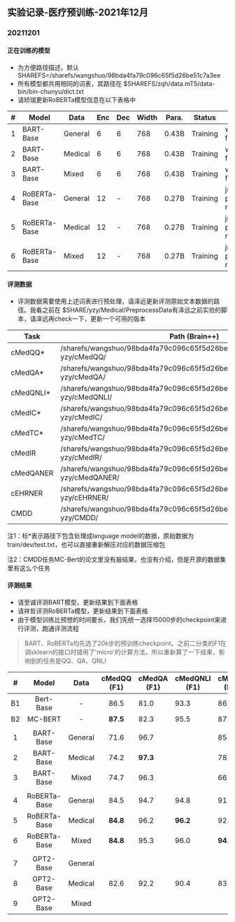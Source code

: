 ## 实验记录-医疗预训练-2021年12月

### 20211201

#### 正在训练的模型

* 为方便路径描述，默认SHAREFS=/sharefs/wangshuo/98bda4fa79c096c65f5d26be51c7a3ee
* 所有模型都共用相同的词表，其路径在 $SHAREFS/zqh/data.mT5/data-bin/bin-chunyu/dict.txt
* 请矫瑞更新RoBERTa模型信息在以下表格中

| #    | Model        | Data    | Enc  | Dec  | Width | Para. | Status   | WS                  | Path                                      |
| ---- | ------------ | ------- | ---- | ---- | ----- | ----- | -------- | ------------------- | ----------------------------------------- |
| 1    | BART-Base    | General | 6    | 6    | 768   | 0.43B | Training | ws-fairseq          | $SHAREFS/ws/exp/bart/base/general         |
| 2    | BART-Base    | Medical | 6    | 6    | 768   | 0.43B | Training | ws-fairseq          | $SHAREFS/ws/exp/bart/base/med             |
| 3    | BART-Base    | Mixed   | 6    | 6    | 768   | 0.43B | Training | ws-fairseq          | $SHAREFS/ws/exp/bart/base/med-and-general |
| 4    | RoBERTa-Base | General | 12   | -    | 768   | 0.27B | Training | jr-pretrain-roberta | $SHAREFS/jr/roberta/general               |
| 5    | RoBERTa-Base | Medical | 12   | -    | 768   | 0.27B | Training | jr-pretrain-roberta | $SHAREFS/jr/roberta/chunyu                |
| 6    | RoBERTa-Base | Mixed   | 12   | -    | 768   | 0.27B | Training | jr-pretrain-roberta | $SHAREFS/jr/roberta/hybrid                |
#### 评测数据

* 评测数据需要使用上述词表进行预处理，请泽远更新评测原始文本数据的路径。我看之前在 $SHARE/yzy/Medical/PreprocessData有泽远之前实验的脚本，请泽远再check一下，更新一个可用的版本

| Task   | Path (Brain++) | Status         |
| ------ | ---- | -------------- |
| cMedQQ* | /sharefs/wangshuo/98bda4fa79c096c65f5d26be51c7a3ee/DATASET/medical-yzy/cMedQQ/  | Unpreprocessed |
| cMedQA* | /sharefs/wangshuo/98bda4fa79c096c65f5d26be51c7a3ee/DATASET/medical-yzy/cMedQA/ | Unpreprocessed |
| cMedQNLI* | /sharefs/wangshuo/98bda4fa79c096c65f5d26be51c7a3ee/DATASET/medical-yzy/cMedQNLI/ |  Unpreprocessed|
| cMedIC* | /sharefs/wangshuo/98bda4fa79c096c65f5d26be51c7a3ee/DATASET/medical-yzy/cMedIC/  | Unpreprocessed |
| cMedTC* | /sharefs/wangshuo/98bda4fa79c096c65f5d26be51c7a3ee/DATASET/medical-yzy/cMedTC/ | Unpreprocessed |
| cMedIR | /sharefs/wangshuo/98bda4fa79c096c65f5d26be51c7a3ee/DATASET/medical-yzy/cMedIR/ |  Unpreprocessed|
| cMedQANER | /sharefs/wangshuo/98bda4fa79c096c65f5d26be51c7a3ee/DATASET/medical-yzy/cMedQANER/ |  Unpreprocessed|
| cEHRNER | /sharefs/wangshuo/98bda4fa79c096c65f5d26be51c7a3ee/DATASET/medical-yzy/cEHRNER/ |  Unpreprocessed|
| CMDD | /sharefs/wangshuo/98bda4fa79c096c65f5d26be51c7a3ee/DATASET/medical-yzy/CMDD/ |  Unpreprocessed|

注1：标\*表示路径下包含处理成language model的数据，原始数据为train/dev/test.txt，也可以直接重新解压对应的数据压缩包

注2：CMDD任务MC-Bert的论文里没有报结果，也没有介绍，但是开源的数据集里有这么个任务

#### 评测结果

* 请至诚评测BART模型，更新结果到下面表格
* 请祥哲评测RoBERTa模型，更新结果到下面表格
* 由于模型训练比预想的时间要长，我们先统一选择15000步的checkpoint来进行评测，跑通评测流程

> BART、RoBERTa均先选了20k步的预训练checkpoint。之前二分类的F1在调sklearn的接口时错用了'micro'的计算方法，所以重新算了一下结果，影响到的任务是QQ、QA、QNLI

|  #   |    Model     |  Data   | cMedQQ (F1) | cMedQA (F1) | cMedQNLI (F1) | cMedIC (F1) | cMedTC (F1) | cMedIR (PAIR) | cMedQANER (F1) | cEBRER (F1) |
| :--: | :----------: | :-----: | :---------: | ----------- | ------------- | ----------- | ----------- | ------------- | -------------- | ----------- |
|  B1  |  Bert-Base   |    -    |    86.5     | 81.0        | 93.3          | 86.0        | 79.0        | 1.77          |                |             |
|  B2  |   MC-BERT    |    -    |  **87.5**   | 82.3        | 95.5          | 87.5        | 82.1        | 2.04          |                |             |
|      |              |         |             |             |               |             |             |               |                |             |
|  1   |  BART-Base   | General |    71.6     | 96.7        |               | 85.7        | 76.3        | 2.73          |                |             |
|  2   |  BART-Base   | Medical |    74.2     | **97.3**    |               | 78.6        | 78.0        | 2.79          |                |             |
|  3   |  BART-Base   |  Mixed  |    74.7     | 96.3        |               | 66.7        | 73.7        | **5.20**      |                |             |
|      |              |         |             |             |               |             |             |               |                |             |
|  4   | RoBERTa-Base | General |    84.5     | 94.7        | 94.8          | 91.6        |             | 2.53          |                |             |
|  5   | RoBERTa-Base | Medical |  **84.8**   | 96.2        | **96.2**      | 92.8        |             | **2.63**      |                |             |
|  6   | RoBERTa-Base |  Mixed  |  **84.8**   | 95.3        | 96.0          | **94.0**    |             | 1.92          |                |             |
|      |              |         |             |             |               |             |             |               |                |             |
|  7   |  GPT2-Base   | General |             |             |               |             |             |               |                |             |
|  8   |  GPT2-Base   | Medical |    82.6     | 92.2        | 90.4          | 83.3        | 20.4        | 1.34          |                |             |
|  9   |  GPT2-Base   |  Mixed  |             |             |               |             |             |               |                |             |
